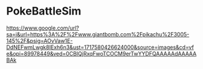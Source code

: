 # PokeBattleSim
https://www.google.com/url?sa=i&url=https%3A%2F%2Fwww.giantbomb.com%2Fpikachu%2F3005-145%2F&psig=AOvVaw1E-DdNEFwmLwgk8IExh6n3&ust=1717580426624000&source=images&cd=vfe&opi=89978449&ved=0CBIQjRxqFwoTCOCM9erTwYYDFQAAAAAdAAAAABAk
 
